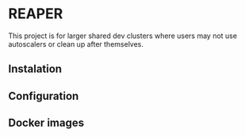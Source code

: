 # REAPER

This project is for larger shared dev clusters where users may not use autoscalers or clean up after themselves.

## Instalation

## Configuration

## Docker images

